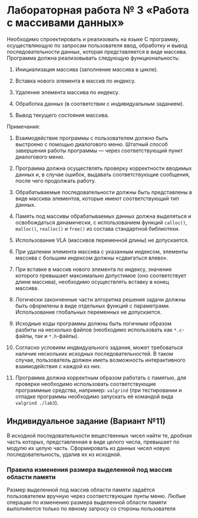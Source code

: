 # Лабораторная работа № 3 «Работа с массивами данных»

Необходимо спроектировать и реализовать на языке C программу, осуществляющую по запросам
пользователя ввод, обработку и вывод последовательности данных, которая представляется в виде
массива.
Программа должна реализовывать следующую функциональность:

1. Инициализация массива (заполнение массива в цикле).

2. Вставка нового элемента в массив по индексу.
3. Удаление элемента массива по индексу.
4. Обработка данных (в соответствии с индивидуальным заданием).
5. Вывод текущего состояния массива.

Примечания:

1. Взаимодействие программы с пользователем должно быть выстроено с помощью диалогового меню. Штатный способ завершения работы программы — через соответствующий пункт диалогового меню.

2. Программа должна осуществлять проверку корректности вводимых данных и, в случае ошибок, выдавать соответствующие сообщения, после чего продолжать работу.
3. Обрабатываемые последовательности должны быть представлены в виде массива элементов, которые имеют соответствующий тип данных.
4. Память под массивы обрабатываемых данных должна выделяться и освобождаться динамически, с использованием функций `calloc()`, `malloc()`, `realloc()` и `free()` из состава стандартной библиотеки.
5. Использование VLA (массивов переменной длины) не допускается.
6. При удалении элемента массива с указанным индексом, элементы массива с большим индексом должны «сдвигаться влево».
7. При вставке в массив нового элемента по индексу, значение которого превышает максимально допустимое (оно соответствует длине массива), необходимо осуществлять вставку в конец массива.
8. Логически законченные части алгоритма решения задачи должны быть оформлены в виде отдельных функций с параметрами. Использование глобальных переменных не допускается.
9. Исходные коды программы должны быть логичным образом разбиты на несколько файлов (необходимо использовать как `*.c`-файлы, так и `*.h`-файлы).
10. Согласно условиям индвидуального задания, может требоваться наличие нескольких исходных последовательностей. В таком случае, пользователь должен иметь возможность интерактивного взаимодействия с каждой из них.
11. Программа должна корректным образом работать с памятью, для проверки необходимо использовать соответствующие программные средства, например: `valgrind` (при тестировании и отладке программы необходимо запускать её командой вида `valgrind ./lab3`).

## Индивидуальное задание (Вариант №11)

В исходной последовательности вещественных чисел найти те, дробная часть которых, представленная в виде целого числа, превышает по модулю их целую часть. Сформировать из данных чисел
новую последовательность, удалив их из исходной.

### Правила изменения размера выделенной под массив области памяти

Размер выделенной под массив области памяти задаётся пользователем вручную через соответствующие пунты меню.
Любые операции по изменению размера выделенной области памяти выполняются только по явному запросу со стороны пользователя
